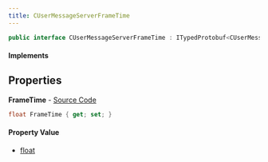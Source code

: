```yaml
---
title: CUserMessageServerFrameTime
---
```


```csharp
public interface CUserMessageServerFrameTime : ITypedProtobuf<CUserMessageServerFrameTime>, INativeHandle, INetMessage<CUserMessageServerFrameTime>, IDisposable
```

#### Implements

## Properties

**FrameTime** - [Source Code](https://github.com/swiftly-solution/swiftlys2/blob/master/managed/src/SwiftlyS2.Generated/Protobufs/Interfaces/CUserMessageServerFrameTime.cs#L18)

```csharp
float FrameTime { get; set; }
```

#### Property Value

- [float](https://learn.microsoft.com/dotnet/api/system.single)

